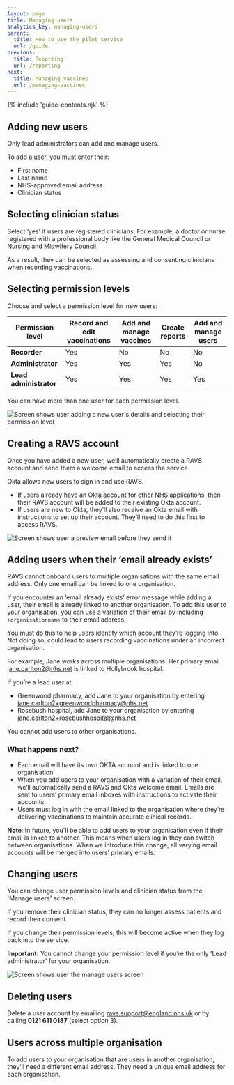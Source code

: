 ```yaml
---
layout: page
title: Managing users
analytics_key: managing-users
parent:
  title: How to use the pilot service
  url: /guide
previous:
  title: Reporting
  url: /reporting
next:
  title: Managing vaccines
  url: /managing-vaccines
---
```


{% include 'guide-contents.njk' %}

## Adding new users

Only lead administrators can add and manage users.

To add a user, you must enter their:

* First name
* Last name
* NHS-approved email address
* Clinician status

## Selecting clinician status

Select ‘yes’ if users are registered clinicians. For example, a doctor or nurse registered with a professional body like the General Medical Council or Nursing and Midwifery Council. 

As a result, they can be selected as assessing and consenting clinicians when recording vaccinations.

## Selecting permission levels

Choose and select a permission level for new users:

| **Permission level**       | **Record and edit vaccinations** | **Add and manage vaccines** | **Create reports** | **Add and manage users** |
|----------------------------|---------------------------|----------------------|-----------------|---|
| **Recorder**               | Yes                       | No                 | No             | No |
| **Administrator**          | Yes                       | Yes                  | Yes              | No |
| **Lead administrator**     | Yes                       | Yes                  | Yes              | Yes |

You can have more than one user for each permission level.

![Screen shows user adding a new user's details and selecting their permission level](/images/manage-users-add.png)

## Creating a RAVS account

Once you have added a new user, we’ll automatically create a RAVS account and send them a welcome email to access the service.

Okta allows new users to sign in and use RAVS.

* If users already have an Okta account for other NHS applications, then their RAVS account will be added to their existing Okta account.
* If users are new to Okta, they’ll also receive an Okta email with instructions to set up their account. They’ll need to do this first to access RAVS.

![Screen shows user a preview email before they send it](/images/manage-users-check.png)

## Adding users when their ‘email already exists’ 

RAVS cannot onboard users to multiple organisations with the same email address. Only one email can be linked to one organisation. 

If you encounter an ‘email already exists’ error message while adding a user, their email is already linked to another organisation. To add this user to your organisation, you can use a variation of their email by including `+organisationname` to their email address.  

You must do this to help users identify which account they’re logging into. Not doing so, could lead to users recording vaccinations under an incorrect organisation.  

For example, Jane works across multiple organisations. Her primary email jane.carlton2@nhs.net is linked to Hollybrook hospital.  

If you’re a lead user at: 

* Greenwood pharmacy, add Jane to your organisation by entering jane.carlton2+greenwoodpharmacy@nhs.net 
* Rosebush hospital, add Jane to your organisation by entering jane.carlton2+rosebushhospital@nhs.net

You cannot add users to other organisations.  

### What happens next? 

* Each email will have its own OKTA account and is linked to one organisation.  
* When you add users to your organisation with a variation of their email, we’ll automatically send a RAVS and Okta welcome email. Emails are sent to users’ primary email inboxes with instructions to activate their accounts.  
* Users must log in with the email linked to the organisation where they’re delivering vaccinations to maintain accurate clinical records. 

**Note**: In future, you'll be able to add users to your organisation even if their email is linked to another. This means when users log in they can switch between organisations. When we introduce this change, all varying email accounts will be merged into users’ primary emails.   

## Changing users

You can change user permission levels and clinician status from the 'Manage users' screen.

If you remove their clinician status, they can no longer assess patients and record their consent.

If you change their permission levels, this will become active when they log back into the service.

**Important:** You cannot change your permission level if you’re the only 'Lead administrator' for your organisation.

![Screen shows user the manage users screen](/images/manage-users-home.png)

## Deleting users

Delete a user account by emailing [ravs.support@england.nhs.uk](mailto:ravs.support@england.nhs.uk) or by calling **0121 611 0187** (select option 3).

## Users across multiple organisation

To add users to your organisation that are users in another organisation, they’ll need a different email address. They need a unique email address for each organisation.
